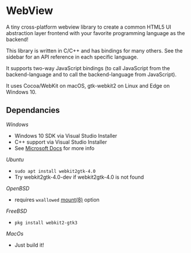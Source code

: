 # WebView

A tiny cross-platform webview library to create a common HTML5 UI abstraction layer frontend with your favorite programming language as the backend!

This library is written in C/C++ and has bindings for many others. See the sidebar for an API reference in each specific language.

It supports two-way JavaScript bindings (to call JavaScript from the backend-language and to call the backend-language from JavaScript).

It uses Cocoa/WebKit on macOS, gtk-webkit2 on Linux and Edge on Windows 10.

## Dependancies

*Windows*
- Windows 10 SDK via Visual Studio Installer
- C++ support via Visual Studio Installer
- See [Microsoft Docs](https://docs.microsoft.com/en-us/microsoft-edge/webview2/get-started/win32)
for more info

*Ubuntu*
- `sudo apt install webkit2gtk-4.0`
- Try webkit2gtk-4.0-dev if webkit2gtk-4.0 is not found

*OpenBSD*
- requires `wxallowed` [mount(8)](https://man.openbsd.org/mount.8) option

*FreeBSD*
- `pkg install webkit2-gtk3`

*MacOs*
- Just build it!
